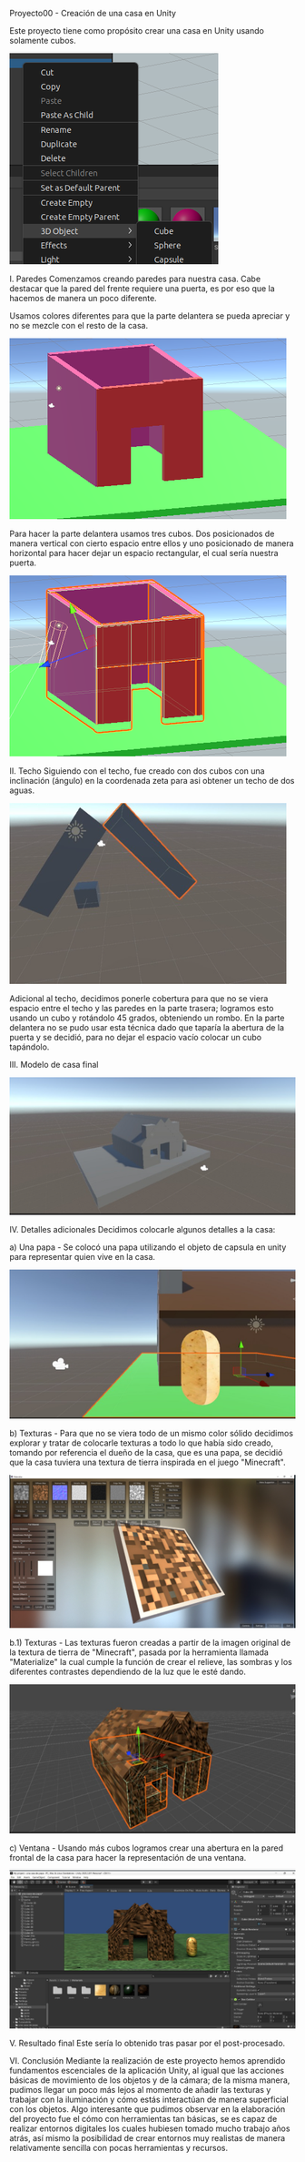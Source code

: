 Proyecto00 - Creación de una casa en Unity

Este proyecto tiene como propósito crear una casa en Unity usando solamente cubos.

![cubo](./img/cubo.png)

I. Paredes
Comenzamos creando paredes para nuestra casa. 
Cabe destacar que la pared del frente requiere una puerta, es por eso que la hacemos de manera un poco diferente.

Usamos colores diferentes para que la parte delantera se pueda apreciar y no se mezcle con el resto de la casa.

![pardes](./img/paredes.png)

Para hacer la parte delantera usamos tres cubos. Dos posicionados de manera vertical con cierto espacio entre ellos y uno posicionado
de manera horizontal para hacer dejar un espacio rectangular, el cual sería nuestra puerta.

![delineadas](./img/paredes-delineadas.png)


II. Techo
Siguiendo con el techo, fue creado con dos cubos con una inclinación (ángulo) en la coordenada zeta para asi obtener un techo de dos aguas.

![techo](./img/techo.png)

Adicional al techo, decidimos ponerle cobertura para que no se viera espacio entre el techo y las paredes en la parte trasera; logramos esto usando un cubo y
rotándolo 45 grados, obteniendo un rombo. En la parte delantera no se pudo usar esta técnica dado que taparía la abertura de la puerta y se decidió, para no dejar el espacio vacío colocar un cubo tapándolo.

III. Modelo de casa final

![modelo](./img/showcase.png)


IV. Detalles adicionales
Decidimos colocarle algunos detalles a la casa: 

a) Una papa - Se colocó una papa utilizando el objeto de capsula en unity para representar quien vive en la casa.

![papa](./img/papa.png)

b) Texturas - Para que no se viera todo de un mismo color sólido decidimos explorar y tratar de colocarle texturas a todo lo que había sido creado, tomando por referencia el dueño de la casa, que es una papa, se decidió que la casa tuviera una textura de tierra inspirada en el juego "Minecraft".

![bloque](./img/bloque-textura.png)

b.1) Texturas - Las texturas fueron creadas a partir de la imagen original de la textura de tierra de "Minecraft", pasada por la herramienta llamada "Materialize" la cual cumple la función de crear el relieve, las sombras y los diferentes contrastes dependiendo de la luz que le esté dando.

![ventana](./img/ventana.png)

c) Ventana - Usando más cubos logramos crear una abertura en la pared frontal de la casa para hacer la representación de una ventana.

![showcase](./img/textura-showcase.png)

V. Resultado final
Este sería lo obtenido tras pasar por el post-procesado.

VI. Conclusión
Mediante la realización de este proyecto hemos aprendido fundamentos escenciales de la aplicación Unity, al igual que las acciones básicas de movimiento de los objetos y de la cámara; de la misma manera, pudimos llegar un poco más lejos al momento de añadir las texturas y trabajar con la iluminación y cómo estás interactúan de manera superficial con los objetos. Algo interesante que pudimos observar en la elaboración del proyecto fue el cómo con herramientas tan básicas, se es capaz de realizar entornos digitales los cuales hubiesen tomado mucho trabajo años atrás, así mismo la posibilidad de crear entornos muy realistas de manera relativamente sencilla con pocas herramientas y recursos.
